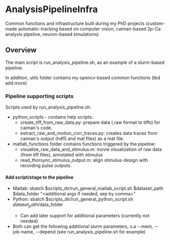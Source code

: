# AnalysisPipelineInfra
Common functions and infrastructure built during my PhD projects 
(custom-made automatic-tracking based on computer vision, caiman-based 2p-Ca analysis pipeline, neuron-based simulations)

## Overview
The main script is run_analysis_pipeline.sh, as an example of a slurm-based pipeline.

In addition, utils folder contains my opencv-based common functions (tbd add more)

### Pipeline supporting scripts
Scripts used by run_analysis_pipeline.sh:
* python_scripts - contains help scripts:
  * create_tiff_from_raw_data.py: prepare data (.raw format to tiffs) for caiman's code.
  * extract_raw_and_motion_corr_traces.py: creates data traces from caiman's output (hdf5 and mat files) as a mat file.
* matlab_functions folder contains functions triggered by the pipeline:
  * visualize_raw_data_and_stimulus.m: movie visualization of raw data (from tiff files), annotated with stimulus
  * read_thorsync_stimulus_output.m: align stimulus-design with recording pulse outputs.

 #### Add script/stage to the pipeline
 * Matlab: sbatch $scripts_dir/run_general_matlab_script.sh $dataset_path $data_folder <matlab function name> "<additional args if needed, sep by comma>"
 * Python: sbatch $scripts_dir/run_general_python_script.sh $dataset_path/$data_folder <python script name>
    * Can add later support for additional parameters (currently not needed)
 * Both can get the following additional slurm parameters, s.a --mem, --job-name, --depend (see run_analysis_pipeline.sh for example)
